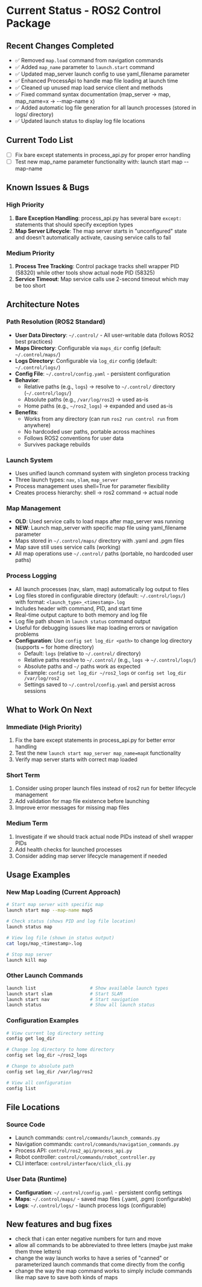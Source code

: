 # Current Status - ROS2 Control Package

## Recent Changes Completed
- ✅ Removed `map.load` command from navigation commands
- ✅ Added `map_name` parameter to `launch.start` command
- ✅ Updated map_server launch config to use yaml_filename parameter
- ✅ Enhanced ProcessApi to handle map file loading at launch time
- ✅ Cleaned up unused map load service client and methods
- ✅ Fixed command syntax documentation (map_server → map, map_name=x → --map-name x)
- ✅ Added automatic log file generation for all launch processes (stored in logs/ directory)
- ✅ Updated launch status to display log file locations

## Current Todo List
- [ ] Fix bare except statements in process_api.py for proper error handling
- [ ] Test new map_name parameter functionality with: launch start map --map-name <mapname>

## Known Issues & Bugs

### High Priority
1. **Bare Exception Handling**: process_api.py has several bare `except:` statements that should specify exception types
2. **Map Server Lifecycle**: The map server starts in "unconfigured" state and doesn't automatically activate, causing service calls to fail

### Medium Priority
1. **Process Tree Tracking**: Control package tracks shell wrapper PID (58320) while other tools show actual node PID (58325)
2. **Service Timeout**: Map service calls use 2-second timeout which may be too short

## Architecture Notes

### Path Resolution (ROS2 Standard)
- **User Data Directory**: `~/.control/` - All user-writable data (follows ROS2 best practices)
- **Maps Directory**: Configurable via `maps_dir` config (default: `~/.control/maps/`)
- **Logs Directory**: Configurable via `log_dir` config (default: `~/.control/logs/`)
- **Config File**: `~/.control/config.yaml` - persistent configuration
- **Behavior**:
  - Relative paths (e.g., `logs`) → resolve to `~/.control/` directory (`~/.control/logs/`)
  - Absolute paths (e.g., `/var/log/ros2`) → used as-is
  - Home paths (e.g., `~/ros2_logs`) → expanded and used as-is
- **Benefits**:
  - Works from any directory (can run `ros2 run control run` from anywhere)
  - No hardcoded user paths, portable across machines
  - Follows ROS2 conventions for user data
  - Survives package rebuilds

### Launch System
- Uses unified launch command system with singleton process tracking
- Three launch types: `nav`, `slam`, `map_server`
- Process management uses shell=True for parameter flexibility
- Creates process hierarchy: shell → ros2 command → actual node

### Map Management
- **OLD**: Used service calls to load maps after map_server was running
- **NEW**: Launch map_server with specific map file using yaml_filename parameter
- Maps stored in `~/.control/maps/` directory with .yaml and .pgm files
- Map save still uses service calls (working)
- All map operations use `~/.control/` paths (portable, no hardcoded user paths)

### Process Logging
- All launch processes (nav, slam, map) automatically log output to files
- Log files stored in configurable directory (default: `~/.control/logs/`) with format: `<launch_type>_<timestamp>.log`
- Includes header with command, PID, and start time
- Real-time output capture to both memory and log file
- Log file path shown in `launch status` command output
- Useful for debugging issues like map loading errors or navigation problems
- **Configuration**: Use `config set log_dir <path>` to change log directory (supports ~ for home directory)
  - Default: `logs` (relative to `~/.control/` directory)
  - Relative paths resolve to `~/.control/` (e.g., `logs` → `~/.control/logs/`)
  - Absolute paths and `~/` paths work as expected
  - Example: `config set log_dir ~/ros2_logs` or `config set log_dir /var/log/ros2`
  - Settings saved to `~/.control/config.yaml` and persist across sessions

## What to Work On Next

### Immediate (High Priority)
1. Fix the bare except statements in process_api.py for better error handling
2. Test the new `launch start map_server map_name=mapX` functionality
3. Verify map server starts with correct map loaded

### Short Term
1. Consider using proper launch files instead of ros2 run for better lifecycle management
2. Add validation for map file existence before launching
3. Improve error messages for missing map files

### Medium Term
1. Investigate if we should track actual node PIDs instead of shell wrapper PIDs
2. Add health checks for launched processes
3. Consider adding map server lifecycle management if needed

## Usage Examples

### New Map Loading (Current Approach)
```bash
# Start map server with specific map
launch start map --map-name map5

# Check status (shows PID and log file location)
launch status map

# View log file (shown in status output)
cat logs/map_<timestamp>.log

# Stop map server
launch kill map
```

### Other Launch Commands
```bash
launch list                    # Show available launch types
launch start slam              # Start SLAM
launch start nav               # Start navigation
launch status                  # Show all launch status
```

### Configuration Examples
```bash
# View current log directory setting
config get log_dir

# Change log directory to home directory
config set log_dir ~/ros2_logs

# Change to absolute path
config set log_dir /var/log/ros2

# View all configuration
config list
```

## File Locations

### Source Code
- Launch commands: `control/commands/launch_commands.py`
- Navigation commands: `control/commands/navigation_commands.py`
- Process API: `control/ros2_api/process_api.py`
- Robot controller: `control/commands/robot_controller.py`
- CLI interface: `control/interface/click_cli.py`

### User Data (Runtime)
- **Configuration**: `~/.control/config.yaml` - persistent config settings
- **Maps**: `~/.control/maps/` - saved map files (.yaml, .pgm) (configurable)
- **Logs**: `~/.control/logs/` - launch process logs (configurable)


## New features and bug fixes

- check that i can enter negative numbers for turn and move
- allow all commands to be abbreviated to three letters (maybe just make them three letters)
- change the way launch works to have a series of "canned" or parameterized launch commands that come directly from the config
- change the way the map command works to simply include commands like map save to save both kinds of maps
